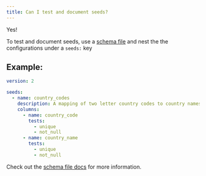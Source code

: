 ```yaml
---
title: Can I test and document seeds?
---
```


Yes!

To test and document seeds, use a [schema file](link-to-doc) and nest the
the configurations under a `seeds:` key

## Example:

<File name='data/schema.yml'>

```yml
version: 2

seeds:
  - name: country_codes
    description: A mapping of two letter country codes to country names
    columns:
      - name: country_code
        tests:
          - unique
          - not_null
      - name: country_name
        tests:
          - unique
          - not_null
```

</File>

Check out the [schema file docs](link-to-doc) for more information.
